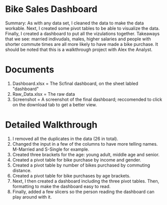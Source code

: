 # Bike Sales Dashboard

Summary: As with any data set, I cleaned the data to make the data workable. Next, I created some pivot tables to be able to visualize the data. Finally, I created a dashboard to put all the vizulations together. Takeaways that we see: married indivudals, males, higher salaries and people with shorter commute times are all more likely to have made a bike purchase. It should be noted that this is a walkthrough project with Alex the Analyst. 


# Documents
1) Dashboard.xlsx = The Scfinal dashboard, on the sheet labled "dashboard"
2) Raw_Data.xlsx = The raw data
3) Screenshot = A screenshot of the final dashboard; reccomended to click on the download tab to get a better view. 

# Detailed Walkthrough
1) I removed all the duplicates in the data (26 in total).
2) Changed the input in a few of the columns to have more telling names. M-Married and S-Single for example. 
3) Created three brackets for the age: young adult, middle age and senior. 
4) Created a pivot table for bike purchase by income and gender. 
5) Created a pivot table by number of bikes purchased by commuting distance. 
6) Created a pivot table for bike purchases by age brackets. 
7) Next, I then created a dashboard including the three pivot tables. Then, formatting to make the dashboard easy to read.
8) Finally, added a few slicers so the person reading the dashboard can play around with it. 
